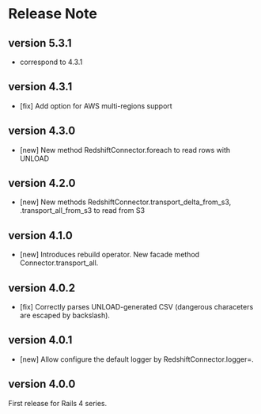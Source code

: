 # Release Note

## version 5.3.1

- correspond to 4.3.1

## version 4.3.1

- [fix] Add option for AWS multi-regions support

## version 4.3.0

- [new] New method RedshiftConnector.foreach to read rows with UNLOAD

## version 4.2.0

- [new] New methods RedshiftConnector.transport_delta_from_s3, .transport_all_from_s3 to read from S3

## version 4.1.0

- [new] Introduces rebuild operator.  New facade method Connector.transport_all.

## version 4.0.2

- [fix] Correctly parses UNLOAD-generated CSV (dangerous characeters are escaped by backslash).

## version 4.0.1

- [new] Allow configure the default logger by RedshiftConnector.logger=.

## version 4.0.0

First release for Rails 4 series.
